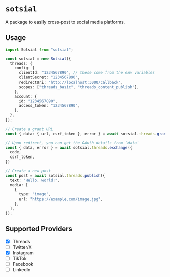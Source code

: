 # `sotsial`

A package to easily cross-post to social media platforms.

## Usage

```ts
import Sotsial from "sotsial";

const sotsial = new Sotsial({
  threads: {
    config: {
      clientId: "1234567890", // these come from the env variables
      clientSecret: "1234567890",
      redirectUri: "http://localhost:3000/callback",
      scopes: ["threads_basic", "threads_content_publish"],
    },
    account: {
      id: "1234567890",
      access_token: "1234567890",
    },
  },
});

// Create a grant URL
const { data: { url, csrf_token }, error } = await sotsial.threads.grant();

// Upon redirect, you can get the OAuth details from `data`
const { data, error } = await sotsial.threads.exchange({
  code,
  csrf_token,
})

// Create a new post
const post = await sotsial.threads.publish({
  text: "Hello, world!",
  media: [
    {
      type: "image",
      url: "https://example.com/image.jpg",
    },
  ],
});
```

## Supported Providers

- [X] Threads
- [ ] Twitter/X
- [X] Instagram
- [ ] TikTok
- [ ] Facebook
- [ ] LinkedIn
